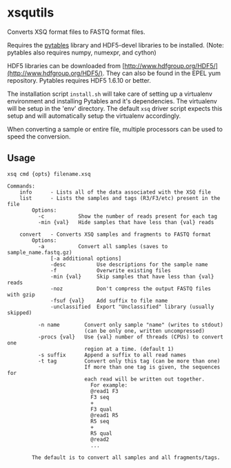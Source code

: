 xsqutils
===

Converts XSQ format files to FASTQ format files.

Requires the [pytables](http://pytables.org/) library and HDF5-devel libraries to be installed.
(Note: pytables also requires numpy, numexpr, and cython)

HDF5 libraries can be downloaded from [http://www.hdfgroup.org/HDF5/](http://www.hdfgroup.org/HDF5/). 
They can also be found in the EPEL yum repository. Pytables requires HDF5 1.6.10 or better.

The installation script `install.sh` will take care of setting up a virtualenv environment and installing Pytables and it's dependencies. The virtualenv will be setup in the 'env' directory. The default `xsq` driver script expects this setup and will automatically setup the virtualenv accordingly.

When converting a sample or entire file, multiple processors can be used to speed the conversion.

Usage
---
    xsq cmd {opts} filename.xsq

    Commands:
        info      - Lists all of the data associated with the XSQ file
        list      - Lists the samples and tags (R3/F3/etc) present in the file
            Options:
              -c           Show the number of reads present for each tag
              -min {val}   Hide samples that have less than {val} reads

        convert   - Converts XSQ samples and fragments to FASTQ format
            Options:
              -a           Convert all samples (saves to sample_name.fastq.gz)
                  [-a additional options]
                  -desc          Use descriptions for the sample name
                  -f             Overwrite existing files
                  -min {val}     Skip samples that have less than {val} reads
                  -noz           Don't compress the output FASTQ files with gzip
                  -fsuf {val}    Add suffix to file name
                  -unclassified  Export "Unclassified" library (usually skipped)

              -n name        Convert only sample "name" (writes to stdout)
                             (can be only one, written uncompressed)
              -procs {val}   Use {val} number of threads (CPUs) to convert one
                             region at a time. (default 1)
              -s suffix      Append a suffix to all read names
              -t tag         Convert only this tag (can be more than one)
                             If more than one tag is given, the sequences for
                             each read will be written out together.
                               For example:
                               @read1 F3
                               F3 seq
                               +
                               F3 qual
                               @read1 R5
                               R5 seq
                               +
                               R5 qual
                               @read2
                               ...

            The default is to convert all samples and all fragments/tags.